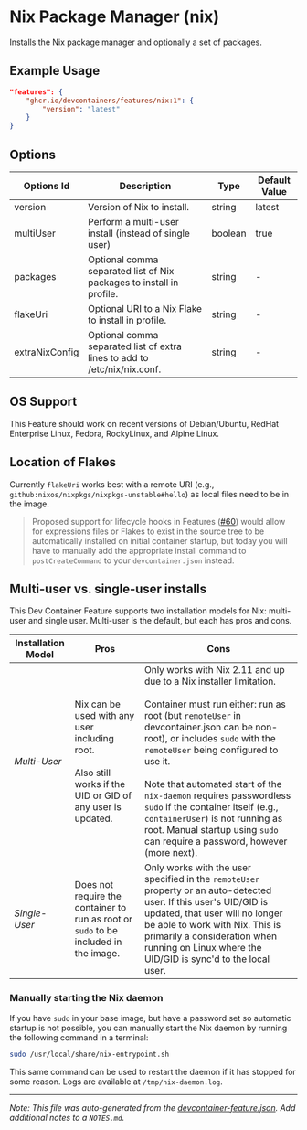 
# Nix Package Manager (nix)

Installs the Nix package manager and optionally a set of packages.

## Example Usage

```json
"features": {
    "ghcr.io/devcontainers/features/nix:1": {
        "version": "latest"
    }
}
```

## Options

| Options Id | Description | Type | Default Value |
|-----|-----|-----|-----|
| version | Version of Nix to install. | string | latest |
| multiUser | Perform a multi-user install (instead of single user) | boolean | true |
| packages | Optional comma separated list of Nix packages to install in profile. | string | - |
| flakeUri | Optional URI to a Nix Flake to install in profile. | string | - |
| extraNixConfig | Optional comma separated list of extra lines to add to /etc/nix/nix.conf. | string | - |

## OS Support

This Feature should work on recent versions of Debian/Ubuntu, RedHat Enterprise Linux, Fedora, RockyLinux, and Alpine Linux.

## Location of Flakes

Currently `flakeUri` works best with a remote URI (e.g., `github:nixos/nixpkgs/nixpkgs-unstable#hello`) as local files need to be in the image.

> Proposed support for lifecycle hooks in Features ([#60](https://github.com/devcontainers/spec/issues/60)) would allow for expressions files or Flakes to exist in the source tree to be automatically installed on initial container startup, but today you will have to manually add the appropriate install command to `postCreateCommand` to your `devcontainer.json` instead.

## Multi-user vs. single-user installs

This Dev Container Feature supports two installation models for Nix: multi-user and single user. Multi-user is the default, but each has pros and cons.

| Installation Model | Pros | Cons |
| --- | --- | --- |
| *Multi-User* | Nix can be used with any user including root.<br /><br />Also still works if the UID or GID of any user is updated. | Only works with Nix 2.11 and up due to a Nix installer limitation.<br /><br />Container must run either: run as root (but `remoteUser` in devcontainer.json can be non-root), or includes `sudo` with the `remoteUser` being configured to use it. <br /><br />Note that automated start of the `nix-daemon` requires passwordless `sudo` if the container itself (e.g., `containerUser`) is not running as root. Manual startup using `sudo` can require a password, however (more next). |
| *Single-User* | Does not require the container to run as root or `sudo` to be included in the image. | Only works with the user specified in the `remoteUser` property or an auto-detected user. If this user's UID/GID is updated, that user will no longer be able to work with Nix. This is primarily a consideration when running on Linux where the UID/GID is sync'd to the local user. |

### Manually starting the Nix daemon

If you have `sudo` in your base image, but have a password set so automatic startup is not possible, you can manually start the Nix daemon by running the following command in a terminal:

```bash
sudo /usr/local/share/nix-entrypoint.sh
```

This same command can be used to restart the daemon if it has stopped for some reason. Logs are available at `/tmp/nix-daemon.log`.


---

_Note: This file was auto-generated from the [devcontainer-feature.json](https://github.com/devcontainers/features/blob/main/src/nix/devcontainer-feature.json).  Add additional notes to a `NOTES.md`._
